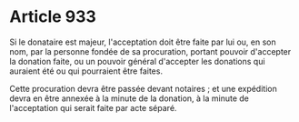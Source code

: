# Article 933

Si le donataire est majeur, l'acceptation doit être faite par lui ou, en son nom, par la personne fondée de sa procuration, portant pouvoir d'accepter la donation faite, ou un pouvoir général d'accepter les donations qui auraient été ou qui pourraient être faites.

Cette procuration devra être passée devant notaires ; et une expédition devra en être annexée à la minute de la donation, à la minute de l'acceptation qui serait faite par acte séparé.
